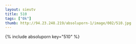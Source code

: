 ```yaml
--- 
layout: sieutv
title: 510
tags: ["0k"]
thumb: http://94.23.248.219/absoluporn-1/image/002/510.jpg
---
```

{% include absoluporn key="510" %} 
